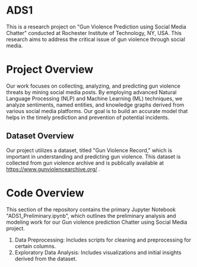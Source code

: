 # ADS1
This is a research project on "Gun Violence Prediction using Social Media Chatter" conducted at Rochester Institute of Technology, NY, USA. This research aims to address the critical issue of gun violence through social media.

# Project Overview
Our work focuses on collecting, analyzing, and predicting gun violence threats by mining social media posts. By employing advanced Natural Language Processing (NLP) and Machine Learning (ML) techniques, we analyze sentiments, named entities, and knowledge graphs derived from various social media platforms. Our goal is to build an accurate model that helps in the timely prediction and prevention of potential incidents.

## Dataset Overview
Our project utilizes a dataset, titled "Gun Violence Record," which is important in understanding and predicting gun violence. This dataset is collected from gun violence archive and is publically available at https://www.gunviolencearchive.org/ .

# Code Overview
This section of the repository contains the primary Jupyter Notebook "ADS1_Preliminary.ipynb", which outlines the preliminary analysis and modeling work for our Gun violence prediction Chatter using Social Media project.
1. Data Preprocessing: Includes scripts for cleaning and preprocessing for certain columns.
2. Exploratory Data Analysis: Includes visualizations and initial insights derived from the dataset.
